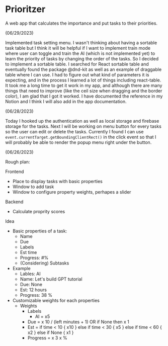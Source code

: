 # Prioritzer
A web app that calculates the importance and put tasks to their priorities.

(06/29/2023)

Implemented task setting menu.
I wasn't thinking about having a sortable task table but I think it will be helpful if I want to implement train mode where user can toggle and train the AI (which is not implemented yet) to learn the priority of tasks by changing the order of the tasks.
So I decided to implement a sortable table. I searched for React sortable table and eventually found the package @dnd-kit as well as an example of draggable table where I can use.
I had to figure out what kind of parameters it is expecting, and in the process I learned a lot of things including react-table.
It took me a long time to get it work in my app, and although there are many things that need to improve (like the ceil size when dragging and the border color), I am glad that I got it worked.
I have documented the reference in my Notion and I think I will also add in the app documentation.

(06/28/2023)

Today I hooked up the authentication as well as local storage and firebase storage for the tasks.
Next I will be working on menu button for every tasks so the user can edit or delete the tasks.
Currently I found I can use `event.currentTarget.getBoundingClientRect()` in the click event so that I will probably be able to render the popup menu right under the button.

(06/26/2023)

Rough plan:

Frontend
- Place to display tasks with basic properties
- Window to add task
- Window to configure property weights, perhapes a slider

Backend
- Calculate proprity scores

Idea
- Basic properties of a task:
  - Name
  - Due
  - Labels
  - Est time
  - Progress: #%
  - (Considering) Subtasks
- Example
  - Lables: AI
  - Name: Let's build GPT tutorial
  - Due: None
  - Est: 12 hours
  - Progress: 38 %
- Customizable weights for each properties
  - Weights
    - Labels
      - AI = x5
    - Due = x 10 / (left minutes + 1) OR if None then x 1
    - Est = if time < 10 { x10 } else if time < 30 { x5 } else if time < 60 { x2 } else if None { x1 }
    - Progress = x 3 x %
